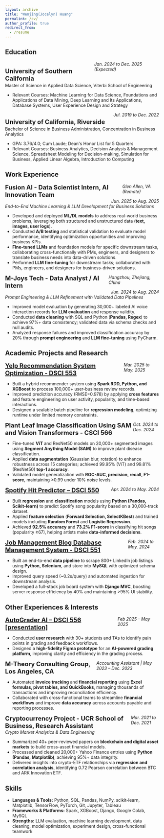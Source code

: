 ```yaml
---
layout: archive
title: "Wenjing(Jocelyn) Huang"
permalink: /cv/
author_profile: true
redirect_from:
  - /resume
---
```



## Education
<div style='display: flex; justify-content: space-between;'>
	<p style='font-size:20px; margin-bottom:2px'><b>University of Southern California</b></p>
	<i>Jan. 2024 to Dec. 2025 (Expected)</i>
</div>
Master of Science in Applied Data Science, Viterbi School of Engineering
<ul>
  <li>Relevant Courses: Machine Learning for Data Science, Foundations and Applications of Data Mining, Deep Learning and Its Applications, Database Systems, User Experience Design and Strategy</li>
</ul>

<div style='display: flex; justify-content: space-between;'>
	<p style='font-size:20px; margin-bottom:2px'><b>University of California, Riverside</b></p>
	<i>Jul. 2019 to Dec. 2022</i>
</div>
Bachelor of Science in Business Administration, Concentration in Business Analytics
<ul>
  <li>GPA: 3.76/4.0; Cum Laude; Dean's Honor List for 5 Quarters</li>
  <li>Relevant Courses: Business Analytics, Decision Analysis & Management Science, Spreadsheet Modeling for Decision-making, Simulation for Business, Applied Linear Algebra, Introduction to Computing</li>
</ul>

## Work Experience

<div style='display: flex; justify-content: space-between;'>
  <p style='font-size:20px; margin:0px'><b>Fusion AI - Data Scientist Intern, AI Innovation Team</b></p>
  <span><i>Glen Allen, VA (Remote)</i></span>
</div>
<div style='display: flex; justify-content: flex-end;'>
  <span><i>Jun. 2025 to Aug. 2025</i></span>
</div>
<em>End-to-End Machine Learning & LLM Development for Business Solutions</em>
<ul>
  <li>Developed and deployed <b>ML/DL models</b> to address real-world business problems, leveraging both structured and unstructured data (<b>text, images, user logs</b>).</li>
  <li>Conducted <b>A/B testing</b> and statistical validation to evaluate model performance, identifying optimization opportunities and improving business KPIs.</li>
  <li><b>Fine-tuned LLMs</b> and foundation models for specific downstream tasks, collaborating cross-functionally with PMs, engineers, and designers to translate business needs into data-driven solutions.</li>
  <li>Performed <b>LLM fine-tuning</b> for downstream tasks; collaborated with PMs, engineers, and designers for business-driven solutions.</li>
</ul>

<div style='display: flex; justify-content: space-between;'>
  <p style='font-size:20px; margin:0px'><b>M-Joys Tech - Data Analyst / AI Intern</b></p>
  <span><i>Hangzhou, Zhejiang, China</i></span>
</div>
<div style='display: flex; justify-content: flex-end;'>
  <span><i>Jun. 2024 to Aug. 2024</i></span>
</div>
<em>Prompt Engineering & LLM Refinement with Validated Data Pipelines</em>
<ul>
  <li>Improved model evaluation by generating 30,000+ labeled AI voice interaction records for <b>LLM evaluation</b> and response validity.</li>
  <li>Conducted <b>data cleaning</b> with SQL and Python (<b>Pandas, Regex</b>) to achieve 97%+ data consistency; validated data via schema checks and null audits.</li>
  <li>Analyzed response failures and improved classification accuracy by 20% through <b>prompt engineering</b> and <b>LLM fine-tuning</b> using PyCharm.</li>
</ul>

## Academic Projects and Research

<div style='display: flex; justify-content: space-between;'>
	<p style='font-size:20px; margin:0px'><b><a href="https://github.com/jocelynnnwj/yelp-recommendation-optimization" target="_blank" style="color:inherit;text-decoration:underline;">Yelp Recommendation System Optimization - DSCI 553</a></b></p>
	<i>Mar. 2025 to May. 2025</i>
</div>
<ul>
  <li>Built a hybrid recommender system using <b>Spark RDD, Python, and XGBoost</b> to process 100,000+ user-business review records.</li>
  <li>Improved prediction accuracy (RMSE=0.978) by applying <b>cross features</b> and feature engineering on user activity, popularity, and time-based interactions.</li>
  <li>Designed a scalable batch pipeline for <b>regression modeling</b>, optimizing runtime under limited memory constraints.</li>
</ul>

<div style='display: flex; justify-content: space-between;'>
	<p style='font-size:20px; margin:0px'><b>Plant Leaf Image Classification Using SAM and Vision Transformers - CSCI 566</b></p>
	<i>Oct. 2024 to Dec. 2024</i>
</div>
<ul>
  <li>Fine-tuned <b>ViT</b> and ResNet50 models on 20,000+ segmented images using <b>Segment Anything Model (SAM)</b> to improve plant disease classification.</li>
  <li>Applied <b>data augmentation</b> (Gaussian blur, rotation) to enhance robustness across 15 categories; achieved 99.95% (ViT) and 99.81% (ResNet50) <b>top-1 accuracy</b>.</li>
  <li>Validated model generalization with <b>ROC-AUC, precision, recall, F1-score</b>, maintaining ≥0.99 under 10% noise levels.</li>
</ul>

<div style='display: flex; justify-content: space-between;'>
	<p style='font-size:20px; margin:0px'><b><a href="https://github.com/jocelynnnwj/SpotifyHitPredictor" target="_blank" style="color:inherit;text-decoration:underline;">Spotify Hit Predictor – DSCI 550</a></b></p>
	<i>Apr. 2024 to May. 2024</i>
</div>
<ul>
  <li>Built <b>regression</b> and <b>classification</b> models using <b>Python (Pandas, Scikit-learn)</b> to predict Spotify song popularity based on a 30,000-track dataset.</li>
  <li>Applied <b>feature selection</b> (<b>Forward Selection, SelectKBest</b>) and trained models including <b>Random Forest</b> and <b>Logistic Regression</b>.</li>
  <li>Achieved <b>92.5% accuracy</b> and <b>73.2% F1-score</b> in classifying hit songs (popularity ≥67), helping artists make <b>data-informed decisions</b>.</li>
</ul>

<div style='display: flex; justify-content: space-between;'>
	<p style='font-size:20px; margin:0px'><b><a href="https://github.com/jocelynnnwj/job-database-system" target="_blank" style="color:inherit;text-decoration:underline;">Job Management Blog Database Management System - DSCI 551</a></b></p>
	<i>Feb. 2024 to May. 2024</i>
</div>
<ul>
  <li>Built an end-to-end <b>data pipeline</b> to scrape 800+ LinkedIn job listings using <b>Python, Selenium</b>, and store into <b>MySQL</b> with optimized schema design.</li>
  <li>Improved query speed (~0.2s/query) and automated ingestion for downstream analysis.</li>
  <li>Developed a full-stack job board system with <b>Django MVC</b>, boosting server response efficiency by 40% and maintaining >95% UI stability.</li>
</ul>

## Other Experiences & Interests

<div style='display: flex; justify-content: space-between;'>
    <p style='font-size:20px; margin:0px'><b><a href="https://www.figma.com/design/G5bQCJsnY5YlL0GuIPmWkF/AutoGrader-AI?node-id=4100-150&p=f&t=FFrzXQmYhR98RUVj-0" target="_blank" style="color:inherit;text-decoration:underline;">AutoGrader AI – DSCI 556</a> <a href="https://drive.google.com/file/d/1s2CP5ljvnaBvx60C4rUk6N3-CDv6OKXW/view" target="_blank"><b>[presentation]</b></a></b></p>
    <i>Feb 2025 – May 2025</i>
</div>
<ul>
  <li>Conducted <b>user research</b> with 30+ students and TAs to identify pain points in grading and feedback workflows.</li>
  <li>Designed a <b>high-fidelity Figma prototype</b> for an <b>AI-powered grading platform</b>, improving clarity and efficiency in the grading process.</li>
</ul>

<div style='display: flex; justify-content: space-between;'>
    <p style='font-size:20px; margin:0px'><b>M-Theory Consulting Group, Los Angeles, CA</b></p>
    <span><i>Accounting Assistant | May 2023 – Dec. 2023</i></span>
</div>
<ul>
  <li>Automated <b>invoice tracking</b> and <b>financial reporting</b> using <b>Excel formulas, pivot tables, and QuickBooks</b>, managing thousands of transactions and improving reconciliation efficiency.</li>
  <li>Collaborated with cross-functional teams to streamline <b>financial workflows</b> and improve <b>data accuracy</b> across accounts payable and reporting processes.</li>
</ul>

<div style='display: flex; justify-content: space-between;'>
    <p style='font-size:20px; margin:0px'><b>Cryptocurrency Project - UCR School of Business, Research Assistant</b></p>
    <i>Mar. 2021 to Dec. 2021</i>
</div>
<em>Crypto Market Analytics & Data Engineering</em>
<ul>
  <li>Summarized 40+ peer-reviewed papers on <b>blockchain and digital asset markets</b> to build cross-asset financial models.</li>
  <li>Processed and cleaned 20,000+ Yahoo Finance entries using <b>Python (Pandas, Matplotlib)</b>, achieving 95%+ data integrity.</li>
  <li>Delivered insights into crypto-ETF relationships via <b>regression and correlation analysis</b>, identifying 0.72 Pearson correlation between BTC and ARK Innovation ETF.</li>
</ul>

## Skills
- **Languages & Tools:** Python, SQL, Pandas, NumPy, scikit-learn, Matplotlib, TensorFlow, PyTorch, Git, Jupyter, Tableau
- **Frameworks & Platforms:** Spark, XGBoost, Django, Google Colab, MySQL
- **Strengths:** LLM evaluation, machine learning development, data cleaning, model optimization, experiment design, cross-functional teamwork
